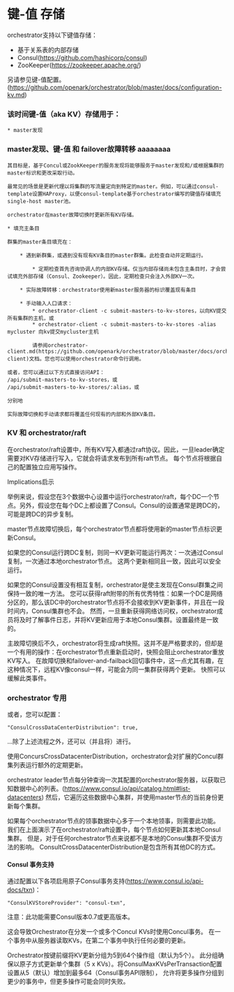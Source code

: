 # 键-值 存储

orchestrator支持以下键值存储：

* 基于关系表的内部存储
* Consul(https://github.com/hashicorp/consul)
* ZooKeeper(https://zookeeper.apache.org/)

另请参见键-值配置。(https://github.com/openark/orchestrator/blob/master/docs/configuration-kv.md)

### 该时间键-值（aka KV）存储用于：

    * master发现
    
### master发现、键-值 和 failover故障转移  aaaaaaaa
        
    其目标是，基于Concul或ZookKeeper的服务发现将能够服务于master发现和/或根据集群的master标识和更改采取行动。
    
    最常见的场景是更新代理以将集群的写流量定向到特定的master。例如，可以通过consul-template设置HAProxy，以便consul-template基于orchestrator编写的键值存储填充single-host master池。
    
    orchestrator在master故障切换时更新所有KV存储。
    
    * 填充主条目
    
    群集的master条目填充在：
    
        * 遇到新群集，或遇到没有现有KV条目的master群集。此检查自动并定期运行。
    
            * 定期检查首先咨询协调人的内部KV存储。仅当内部存储尚未包含主条目时，才会尝试填充外部存储（Consul、Zookeeper）。因此，定期检查只会注入外部KV一次。
    
        * 实际故障转移：orchestrator使用新master服务器的标识覆盖现有条目
    
        * 手动输入人口请求：
            * orchestrator-client -c submit-masters-to-kv-stores，以向KV提交所有集群的主机，或
            * orchestrator-client -c submit-masters-to-kv-stores -alias mycluster 向kv提交mycluster主机
    
            请参阅orchestrator-client.md(https://github.com/openark/orchestrator/blob/master/docs/orchestrator-client)文档。您也可以使用orchestrator命令行调用。
    
    或者，您可以通过以下方式直接访问API：
    /api/submit-masters-to-kv-stores，或
    /api/submit-masters-to-kv-stores/:alias，或
    
    分别地
    
    实际故障切换和手动请求都将覆盖任何现有的内部和外部KV条目。

### KV 和 orchestrator/raft

在orchestrator/raft设置中，所有KV写入都通过raft协议。因此，一旦leader确定需要对KV存储进行写入，它就会将请求发布到所有raft节点。
每个节点将根据自己的配置独立应用写操作。

Implications启示

举例来说，假设您在3个数据中心设置中运行orchestrator/raft，每个DC一个节点。另外，假设您在每个DC上都设置了Consul。Consul的设置通常是跨DC的，可能是跨DC的异步复制。

master节点故障切换后，每个orchestrator节点都将使用新的master节点标识更新Consul。

如果您的Consul运行跨DC复制，则同一KV更新可能运行两次：一次通过Consul复制，一次通过本地orchestrator节点。
这两个更新相同且一致，因此可以安全运行。

如果您的Consul设置没有相互复制，orchestrator是使主发现在Consul群集之间保持一致的唯一方法。
您可以获得raft附带的所有优秀特性：如果一个DC是网络分区的，那么该DC中的orchestrator节点将不会接收到KV更新事件，并且在一段时间内，Consul集群也不会。
然而，一旦重新获得网络访问权，orchestrator成员将及时了解事件日志，并将KV更新应用于本地Consul集群。设置最终是一致的。

主故障切换后不久，orchestrator将生成raft快照。这并不是严格要求的，但却是一个有用的操作：在orchestrator节点重新启动时，快照会阻止orchestrator重放KV写入。
在故障切换和failover-and-failback回切事件中，这一点尤其有趣，在这种情况下，远程KV像consul一样，可能会为同一集群获得两个更新。
快照可以缓解此类事件。

### orchestrator 专用

或者，您可以配置：

    "ConsulCrossDataCenterDistribution": true,

…除了上述流程之外，还可以（并且将）进行。

使用ConcursCrossDatacenterDistribution，orchestrator会对扩展的Concul群集列表运行额外的定期更新。

orchestrator leader节点每分钟查询一次其配置的orchestrator服务器，以获取已知数据中心的列表。(https://www.consul.io/api/catalog.html#list-datacenters)
然后，它遍历这些数据中心集群，并使用master节点的当前身份更新每个集群。

如果每个orchestrator节点的领事数据中心多于一个本地领事，则需要此功能。
我们在上面演示了在orchestrator/raft设置中，每个节点如何更新其本地Consul集群。
但是，对于任何orchestrator节点来说都不是本地的Consul集群不受该方法的影响。
ConsultCrossDatacenterDistribution是包含所有其他DC的方式。

#### Consul 事务支持

通过配置以下各项启用原子Consul事务支持(https://www.consul.io/api-docs/txn)：

    "ConsulKVStoreProvider": "consul-txn",

注意：此功能需要Consul版本0.7或更高版本。

这会导致Orchestrator在分发一个或多个Concul KVs时使用Concul事务。
在一个事务中从服务器读取KVs，在第二个事务中执行任何必要的更新。

Orchestrator按键前缀将KV更新分组为5到64个操作组（默认为5个）。
此分组确保以原子方式更新单个集群（5 x KVs）。将ConsulMaxKVsPerTransaction配置设置从5（默认）增加到最多64（Consul事务API限制），
允许将更多操作分组到更少的事务中，但更多操作可能会同时失败。
